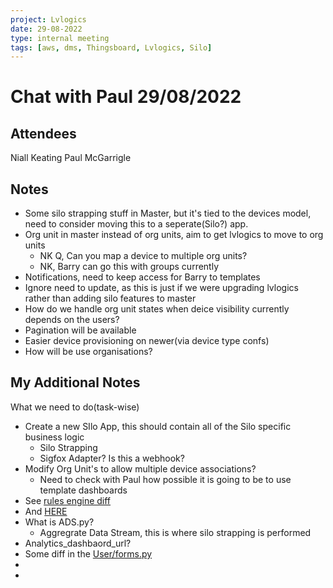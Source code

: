 ```yaml
---
project: Lvlogics
date: 29-08-2022
type: internal meeting
tags: [aws, dms, Thingsboard, Lvlogics, Silo]
---
```


# Chat with Paul 29/08/2022
## Attendees
Niall Keating
Paul McGarrigle 

## Notes
- Some silo strapping stuff in Master, but it's tied to the devices model, need to consider moving this to a seperate(Silo?) app.
- Org unit in master instead of org units, aim to get lvlogics to move to org units 
	- NK Q, Can you map a device to multiple org units?
	- NK, Barry can go this with groups currently
- Notifications, need to keep access for Barry to templates
- Ignore need to update, as this is just if we were upgrading lvlogics rather than adding silo features to master
- How do we handle org unit states when deice visibility currently depends on the users?
- Pagination will be available
- Easier device provisioning on newer(via device type confs)
- How will be use organisations?

## My Additional Notes
What we need to do(task-wise)

- Create a new SIlo App, this should contain all of the Silo specific business logic
	- Silo Strapping
	- Sigfox Adapter? Is this a webhook?
- Modify Org Unit's to allow multiple device associations?
	- Need to check with Paul how possible it is going to be to use template dashboards
- See [rules engine diff](https://github.com/taoglas-iot/device_manager/compare/master...lvlogics#diff-4dae34cba453d2a822c887a0d74723dc5fd61cec1f39484bf3c8e5c459017146R17-R22)
- And [HERE](https://github.com/taoglas-iot/device_manager/compare/master...lvlogics#diff-4dae34cba453d2a822c887a0d74723dc5fd61cec1f39484bf3c8e5c459017146R57-R61)
- What is ADS.py?
	- Aggregrate Data Stream, this is where silo strapping is performed
- Analytics_dashbaord_url?
- Some diff in the [User/forms.py](https://github.com/taoglas-iot/device_manager/compare/master...lvlogics#diff-36b4d731c2240967afb4b917ec37c15cca339c080522aaee8c97432632c61720R565)
- 
- 